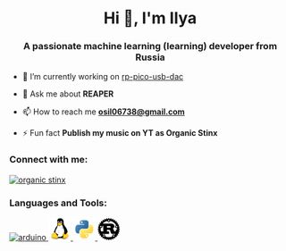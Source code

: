 <h1 align="center">Hi 👋, I'm Ilya</h1>
<h3 align="center">A passionate machine learning (learning) developer from Russia</h3>

- 🔭 I’m currently working on [rp-pico-usb-dac](https://github.com/Iosiv42/rp-pico-usb-dac)

- 💬 Ask me about **REAPER**

- 📫 How to reach me **osil06738@gmail.com**

- ⚡ Fun fact **Publish my music on YT as Organic Stinx**

<h3 align="left">Connect with me:</h3>
<p align="left">
<a href="https://www.youtube.com/c/organic stinx" target="blank"><img align="center" src="https://raw.githubusercontent.com/rahuldkjain/github-profile-readme-generator/master/src/images/icons/Social/youtube.svg" alt="organic stinx" height="30" width="40" /></a>
</p>

<h3 align="left">Languages and Tools:</h3>
<p align="left"> <a href="https://www.arduino.cc/" target="_blank" rel="noreferrer"> <img src="https://cdn.worldvectorlogo.com/logos/arduino-1.svg" alt="arduino" width="40" height="40"/> </a> <a href="https://www.linux.org/" target="_blank" rel="noreferrer"> <img src="https://raw.githubusercontent.com/devicons/devicon/master/icons/linux/linux-original.svg" alt="linux" width="40" height="40"/> </a> <a href="https://www.python.org" target="_blank" rel="noreferrer"> <img src="https://raw.githubusercontent.com/devicons/devicon/master/icons/python/python-original.svg" alt="python" width="40" height="40"/> </a> <a href="https://www.rust-lang.org" target="_blank" rel="noreferrer"> <img src="https://raw.githubusercontent.com/devicons/devicon/master/icons/rust/rust-plain.svg" alt="rust" width="40" height="40"/> </a> </p>



<!---
Iosiv42/Iosiv42 is a ✨ special ✨ repository because its `README.md` (this file) appears on your GitHub profile.
You can click the Preview link to take a look at your changes.
--->
